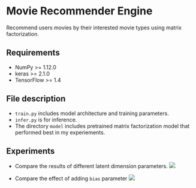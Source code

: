 # Movie Recommender Engine
Recommend users movies by their interested movie types using matrix factorization. 

## Requirements
  * NumPy >= 1.12.0
  * keras >= 2.1.0
  * TensorFlow >= 1.4

## File description
  * `train.py` includes model architecture and training parameters.
  * `infer.py` is for inference.
  * The directory `model` includes pretrained matrix factorization model that performed best in my experiements.

## Experiments
  * Compare the results of different latent dimension parameters.
![](https://imgur.com/z0kYO4X.png)

  * Compare the effect of adding `bias` parameter
![](https://imgur.com/fkHM54N.png)